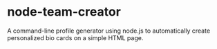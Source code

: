 # node-team-creator

A command-line profile generator using node.js to automatically create personalized bio cards on a simple HTML page.
